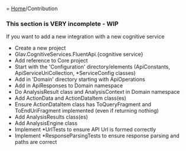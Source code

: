 = [Home](/README.md)/Contribution

### This section is VERY incomplete - WIP

If you want to add a new integration with a new cognitive service

* Create a new project
* Glav.CognitiveServices.FluentApi.{cognitive service}
* Add reference to Core project
* Start with the 'Configuration' directory/elements (ApiConstants, ApiServiceUriCollection, *ServiceConfig classes)
* Add in 'Domain' directory starting with ApiOperations
* Add in ApiResponses to Domain namespace
* Do AnalysisResult class and AnalysisContext in Domain namespace
* Add ActionData and ActionDataItem class(es)
* Ensure ActionDataItem class has ToQueryFragment and ToEndUriFragment implemented (even if returning nothing)
* Add AnalysisResults class(es)
* Add AnalysisEngine class
* Implement *UrlTests to ensure API Url is formed correctly
* Implement *ResponseParsingTests to ensure response parsing and paths are correct
